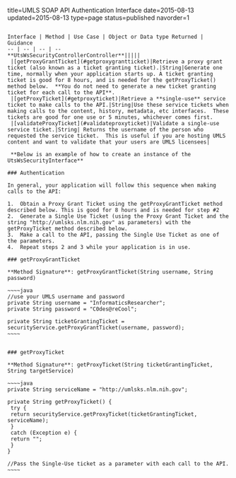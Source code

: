 title=UMLS SOAP API Authentication Interface
date=2015-08-13
updated=2015-08-13
type=page
status=published
navorder=1
~~~~~~

Interface | Method | Use Case | Object or Data type Returned | Guidance
-- | -- | -- | --
**UtsWsSecurityControllerController**|||||
 |[getProxyGrantTicket](#getproxygrantticket)|Retrieve a proxy grant ticket (also known as a ticket granting ticket).|String|Generate one time, normally when your application starts up. A ticket granting ticket is good for 8 hours, and is needed for the getProxyTicket() method below.  **You do not need to generate a new ticket granting ticket for each call to the API**.
 |[getProxyTicket](#getproxyticket)|Retrieve a **single-use** service ticket to make calls to the API.|String|Use these service tickets when making calls to the content, history, metadata, etc interfaces.  These tickets are good for one use or 5 minutes, whichever comes first. 
 |[validateProxyTicket](#validateproxyticket)|Validate a single-use service ticket.|String| Returns the username of the person who requested the service ticket.  This is useful if you are hosting UMLS content and want to validate that your users are UMLS licensees|

 **Below is an example of how to create an instance of the UtsWsSecurityInterface**
 
### Authentication

In general, your application will follow this sequence when making calls to the API:

1.  Obtain a Proxy Grant Ticket using the getProxyGrantTicket method described below. This is good for 8 hours and is needed for step #2
2.  Generate a Single Use Ticket (using the Proxy Grant Ticket and the string "http://umlsks.nlm.nih.gov" as parameters) with the getProxyTicket method described below.
3.  Make a call to the API, passing the Single Use Ticket as one of the parameters.
4.  Repeat steps 2 and 3 while your application is in use.

### getProxyGrantTicket

**Method Signature**: getProxyGrantTicket(String username, String password)

~~~~java
//use your UMLS username and password
private String username = "InformaticsResearcher";
private String password = "C0des@reCool";

private String ticketGrantingTicket = securityService.getProxyGrantTicket(username, password);
~~~~


### getProxyTicket

**Method Signature**: getProxyTicket(String ticketGrantingTicket, String targetService)

~~~~java
private String serviceName = "http://umlsks.nlm.nih.gov";

private String getProxyTicket() {
 try {
 return securityService.getProxyTicket(ticketGrantingTicket, serviceName);
 }
 catch (Exception e) {
 return "";
 }
}

//Pass the Single-Use ticket as a parameter with each call to the API. 
~~~~